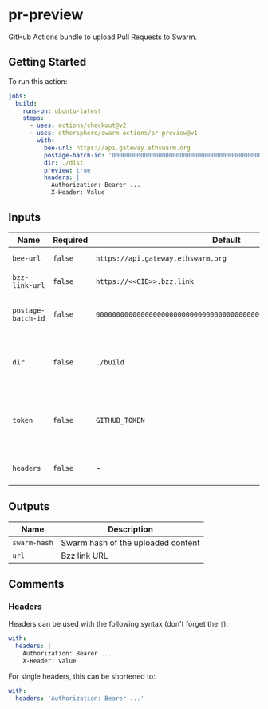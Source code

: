 # pr-preview

GitHub Actions bundle to upload Pull Requests to Swarm.

## Getting Started

To run this action:

```yaml
jobs:
  build:
    runs-on: ubuntu-latest
    steps:
      - uses: actions/checkout@v2
      - uses: ethersphere/swarm-actions/pr-preview@v1
        with:
          bee-url: https://api.gateway.ethswarm.org
          postage-batch-id: '0000000000000000000000000000000000000000000000000000000000000000'
          dir: ./dist
          preview: true
          headers: |
            Authorization: Bearer ...
            X-Header: Value
```

## Inputs

| Name               | Required | Default                                                            | Description                                                         |
| ------------------ | -------- | ------------------------------------------------------------------ | ------------------------------------------------------------------- |
| `bee-url`          | `false`  | `https://api.gateway.ethswarm.org`                                 | URL of Bee node                                                     |
| `bzz-link-url`     | `false`  | `https://<<CID>>.bzz.link`                                         | URL of for Bzz.link                                                 |
| `postage-batch-id` | `false`  | `0000000000000000000000000000000000000000000000000000000000000000` | Batch ID of Postage Stamp that will be used for upload              |
| `dir`              | `false`  | `./build`                                                          | Path to build directory that should be uploaded. Default: ./build   |
| `token`            | `false`  | `GITHUB_TOKEN`                                                     | Token to be used for creating the PR comment. Default: GITHUB_TOKEN |
| `headers`          | `false`  | -                                                                  | Headers used for the HTTP call to bee                               |

## Outputs

| Name         | Description                        |
| ------------ | ---------------------------------- |
| `swarm-hash` | Swarm hash of the uploaded content |
| `url`        | Bzz link URL                       |

## Comments

### Headers

Headers can be used with the following syntax (don't forget the `|`):

```yaml
with:
  headers: |
    Authorization: Bearer ...
    X-Header: Value
```

For single headers, this can be shortened to:

```yaml
with:
  headers: 'Authorization: Bearer ...'
```
